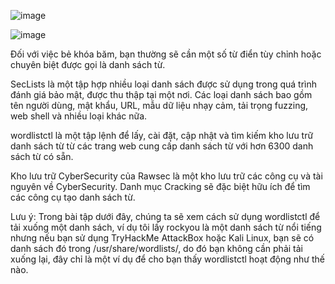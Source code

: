 
![image](https://github.com/user-attachments/assets/3f5f5cbb-4580-46c6-b7de-cdcd5d38781f)

![image](https://github.com/user-attachments/assets/5d746c9d-1e75-4b6b-81d6-edd31698ccca)

Đối với việc bẻ khóa băm, bạn thường sẽ cần một số từ điển tùy chỉnh hoặc chuyên biệt được gọi là danh sách từ.

SecLists là một tập hợp nhiều loại danh sách được sử dụng trong quá trình đánh giá bảo mật, được thu thập tại một nơi. Các loại danh sách bao gồm tên người dùng, mật khẩu, URL, mẫu dữ liệu nhạy cảm, tải trọng fuzzing, web shell và nhiều loại khác nữa.

wordlistctl là một tập lệnh để lấy, cài đặt, cập nhật và tìm kiếm kho lưu trữ danh sách từ từ các trang web cung cấp danh sách từ với hơn 6300 danh sách từ có sẵn.

Kho lưu trữ CyberSecurity của Rawsec là một kho lưu trữ các công cụ và tài nguyên về CyberSecurity. Danh mục Cracking sẽ đặc biệt hữu ích để tìm các công cụ tạo danh sách từ.

Lưu ý: Trong bài tập dưới đây, chúng ta sẽ xem cách sử dụng wordlistctl để tải xuống một danh sách, ví dụ tôi lấy rockyou là một danh sách từ nổi tiếng nhưng nếu bạn sử dụng TryHackMe AttackBox hoặc Kali Linux, bạn sẽ có danh sách đó trong /usr/share/wordlists/, do đó bạn không cần phải tải xuống lại, đây chỉ là một ví dụ để cho bạn thấy wordlistctl hoạt động như thế nào.

